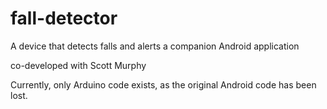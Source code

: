 # fall-detector
A device that detects falls and alerts a companion Android application

co-developed with Scott Murphy

Currently, only Arduino code exists, as the original Android code has been lost.
